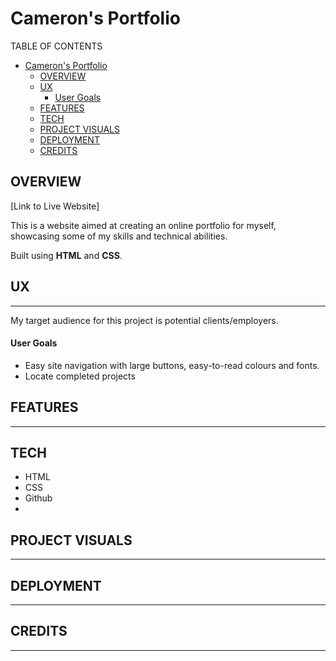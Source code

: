 Cameron's Portfolio
======

TABLE OF CONTENTS

- [Cameron's Portfolio](#camerons-portfolio)
  - [OVERVIEW](#overview)
  - [UX](#ux)
      - [User Goals](#user-goals)
  - [FEATURES](#features)
  - [TECH](#tech)
  - [PROJECT VISUALS](#project-visuals)
  - [DEPLOYMENT](#deployment)
  - [CREDITS](#credits)

## OVERVIEW

[Link to Live Website]

This is a website aimed at creating an online portfolio for myself, showcasing some of my skills and technical abilities.

Built using **HTML** and **CSS**.

## UX

----

My target audience for this project is potential clients/employers.

#### User Goals

- Easy site navigation with large buttons, easy-to-read colours and fonts.
- Locate completed projects

## FEATURES

----

## TECH

- HTML
- CSS
- Github
-

## PROJECT VISUALS

----

## DEPLOYMENT

----

## CREDITS

----
